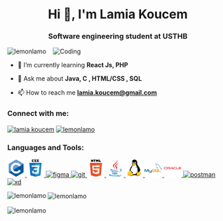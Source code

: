 <h1 align="center">Hi 👋, I'm Lamia Koucem</h1>
<h3 align="center">Software engineering student at USTHB</h3>

<img align="right" alt="Coding" width="400" src="https://cdn-images-1.medium.com/v2/resize:fit:720/0*41inHKnPhGb04HsO.gif">
<p align="left"> <img src="https://komarev.com/ghpvc/?username=lemonlamo&label=Profile%20views&color=0e75b6&style=flat" alt="lemonlamo" /> </p>



- 🌱 I’m currently learning **React Js, PHP**

- 💬 Ask me about **Java, C , HTML/CSS , SQL**

- 📫 How to reach me **lamia.koucem@gmail.com**


<h3 align="left">Connect with me:</h3>
<p align="left">
<a href="https://www.linkedin.com/in/lamia-koucem-1a4447260/" target="blank"><img align="center" src="https://raw.githubusercontent.com/rahuldkjain/github-profile-readme-generator/master/src/images/icons/Social/linked-in-alt.svg" alt="lamia koucem" height="30" width="40" /></a>
<a href="https://discord.gg/WvxFsJhF" target="blank"><img align="center" src="https://raw.githubusercontent.com/rahuldkjain/github-profile-readme-generator/master/src/images/icons/Social/discord.svg" alt="lemonlamo" height="30" width="40" /></a>
</p>

<h3 align="left">Languages and Tools:</h3>
<p align="left"> <a href="https://www.cprogramming.com/" target="_blank" rel="noreferrer"> <img src="https://raw.githubusercontent.com/devicons/devicon/master/icons/c/c-original.svg" alt="c" width="40" height="40"/> </a> <a href="https://www.w3schools.com/css/" target="_blank" rel="noreferrer"> <img src="https://raw.githubusercontent.com/devicons/devicon/master/icons/css3/css3-original-wordmark.svg" alt="css3" width="40" height="40"/> </a> <a href="https://www.figma.com/" target="_blank" rel="noreferrer"> <img src="https://www.vectorlogo.zone/logos/figma/figma-icon.svg" alt="figma" width="40" height="40"/> </a> <a href="https://git-scm.com/" target="_blank" rel="noreferrer"> <img src="https://www.vectorlogo.zone/logos/git-scm/git-scm-icon.svg" alt="git" width="40" height="40"/> </a> <a href="https://www.w3.org/html/" target="_blank" rel="noreferrer"> <img src="https://raw.githubusercontent.com/devicons/devicon/master/icons/html5/html5-original-wordmark.svg" alt="html5" width="40" height="40"/> </a> <a href="https://www.java.com" target="_blank" rel="noreferrer"> <img src="https://raw.githubusercontent.com/devicons/devicon/master/icons/java/java-original.svg" alt="java" width="40" height="40"/> </a> <a href="https://www.linux.org/" target="_blank" rel="noreferrer"> <img src="https://raw.githubusercontent.com/devicons/devicon/master/icons/linux/linux-original.svg" alt="linux" width="40" height="40"/> </a> <a href="https://www.mysql.com/" target="_blank" rel="noreferrer"> <img src="https://raw.githubusercontent.com/devicons/devicon/master/icons/mysql/mysql-original-wordmark.svg" alt="mysql" width="40" height="40"/> </a> <a href="https://www.oracle.com/" target="_blank" rel="noreferrer"> <img src="https://raw.githubusercontent.com/devicons/devicon/master/icons/oracle/oracle-original.svg" alt="oracle" width="40" height="40"/> </a> <a href="https://postman.com" target="_blank" rel="noreferrer"> <img src="https://www.vectorlogo.zone/logos/getpostman/getpostman-icon.svg" alt="postman" width="40" height="40"/> </a> <a href="https://www.adobe.com/products/xd.html" target="_blank" rel="noreferrer"> <img src="https://cdn.worldvectorlogo.com/logos/adobe-xd.svg" alt="xd" width="40" height="40"/> </a> </p>



<p><img align="left" src="https://github-readme-stats.vercel.app/api/top-langs?username=lemonlamo&show_icons=true&locale=en&layout=compact" alt="lemonlamo" /></p>

<p>&nbsp;<img align="center" src="https://github-readme-stats.vercel.app/api?username=lemonlamo&show_icons=true&locale=en" alt="lemonlamo" /></p>

<p><img align="center" src="https://github-readme-streak-stats.herokuapp.com/?user=lemonlamo&" alt="lemonlamo" /></p>
